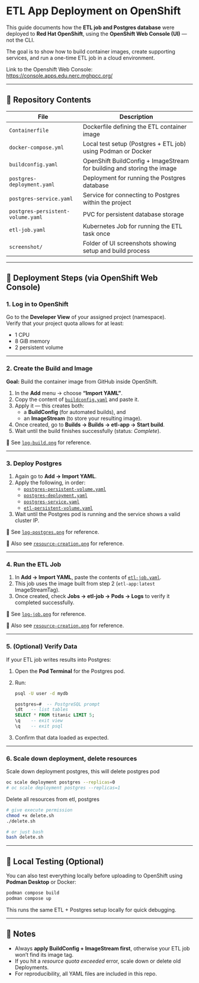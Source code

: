 # ETL App Deployment on OpenShift

This guide documents how the **ETL job and Postgres database** were deployed to **Red Hat OpenShift**, using the **OpenShift Web Console (UI)** — not the CLI.  

The goal is to show how to build container images, create supporting services, and run a one-time ETL job in a cloud environment.

Link to the Openshift Web Console: https://console.apps.edu.nerc.mghpcc.org/

---

## 🧱 Repository Contents

| File | Description |
|------|--------------|
| `Containerfile` | Dockerfile defining the ETL container image |
| `docker-compose.yml` | Local test setup (Postgres + ETL job) using Podman or Docker |
| `buildconfig.yaml` | OpenShift BuildConfig + ImageStream for building and storing the image |
| `postgres-deployment.yaml` | Deployment for running the Postgres database |
| `postgres-service.yaml` | Service for connecting to Postgres within the project |
| `postgres-persistent-volume.yaml` | PVC for persistent database storage |
| `etl-job.yaml` | Kubernetes Job for running the ETL task once |
| `screenshot/` | Folder of UI screenshots showing setup and build process |

---

## 🚀 Deployment Steps (via OpenShift Web Console)

### 1. Log in to OpenShift
Go to the **Developer View** of your assigned project (namespace).  
Verify that your project quota allows for at least:
- 1 CPU
- 8 GiB memory
- 2 persistent volume

---

### 2. Create the Build and Image
**Goal:** Build the container image from GitHub inside OpenShift.

1. In the **Add** menu → choose **“Import YAML”**.  
2. Copy the content of [`buildconfig.yaml`](./buildconfig.yaml) and paste it.  
3. Apply it — this creates both:
   - a **BuildConfig** (for automated builds), and  
   - an **ImageStream** (to store your resulting image).  
4. Once created, go to **Builds → Builds → etl-app → Start build**.  
5. Wait until the build finishes successfully (status: *Complete*).  

📸 See [`log-build.png`](./screenshot/log-build.png) for reference.

---

### 3. Deploy Postgres
1. Again go to **Add → Import YAML**.  
2. Apply the following, in order:
   - [`postgres-persistent-volume.yaml`](./postgres-persistent-volume.yaml)
   - [`postgres-deployment.yaml`](./postgres-deployment.yaml)
   - [`postgres-service.yaml`](./postgres-service.yaml)
   - [`etl-persistent-volume.yaml`](./etl-persistent-volume.yaml)
3. Wait until the Postgres pod is running and the service shows a valid cluster IP.

📸 See [`log-postgres.png`](./screenshot/log-postgres.png) for reference.

📸 Also see [`resource-creation.png`](./screenshot/resource-creation.png) for reference.

---

### 4. Run the ETL Job
1. In **Add → Import YAML**, paste the contents of [`etl-job.yaml`](./etl-job.yaml).  
2. This job uses the image built from step 2 (`etl-app:latest` ImageStreamTag).  
3. Once created, check **Jobs → etl-job → Pods → Logs** to verify it completed successfully.  

📸 See [`log-job.png`](./screenshot/log-job.png) for reference.

📸 Also see [`resource-creation.png`](./screenshot/resource-creation.png) for reference.

---

### 5. (Optional) Verify Data
If your ETL job writes results into Postgres:
1. Open the **Pod Terminal** for the Postgres pod.  
2. Run:
   ```bash 
   psql -U user -d mydb
   ```

   ```sql
   postgres=#  -- PostgreSQL prompt
   \dt   -- list tables
   SELECT * FROM titanic LIMIT 5;
   \q    -- exit view
   \q    -- exit psql
   ```
3. Confirm that data loaded as expected.

---

### 6. Scale down deployment, delete resources

Scale down deployment postgres, this will delete postgres pod

```bash
oc scale deployment postgres --replicas=0
# oc scale deployment postgres --replicas=1 
```

Delete all resources from etl, postgres 

```bash
# give execute permission
chmod +x delete.sh
./delete.sh 

# or just bash 
bash delete.sh
```

---

## 🧩 Local Testing (Optional)

You can also test everything locally before uploading to OpenShift using **Podman Desktop** or Docker:

```bash
podman compose build
podman compose up
```

This runs the same ETL + Postgres setup locally for quick debugging.

---

## 📝 Notes
- Always **apply BuildConfig + ImageStream first**, otherwise your ETL job won’t find its image tag.
- If you hit a *resource quota exceeded* error, scale down or delete old Deployments.
- For reproducibility, all YAML files are included in this repo.
